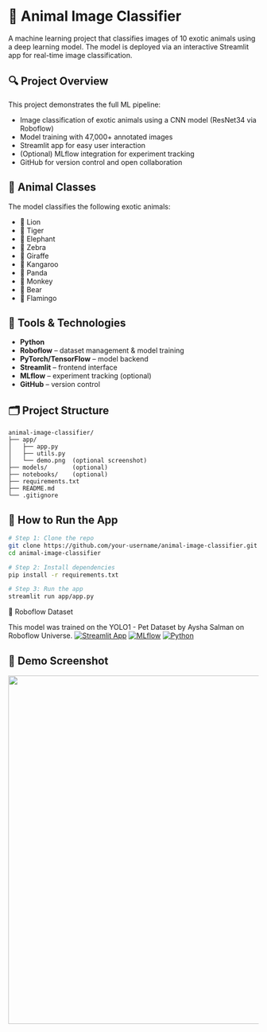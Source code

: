 # 🐯 Animal Image Classifier

A machine learning project that classifies images of 10 exotic animals using a deep learning model. The model is deployed via an interactive Streamlit app for real-time image classification.

## 🔍 Project Overview
This project demonstrates the full ML pipeline:
- Image classification of exotic animals using a CNN model (ResNet34 via Roboflow)
- Model training with 47,000+ annotated images
- Streamlit app for easy user interaction
- (Optional) MLflow integration for experiment tracking
- GitHub for version control and open collaboration

## 🐾 Animal Classes
The model classifies the following exotic animals:
- 🦁 Lion
- 🐯 Tiger
- 🐘 Elephant
- 🦓 Zebra
- 🦒 Giraffe
- 🦘 Kangaroo
- 🐼 Panda
- 🐒 Monkey
- 🐻 Bear
- 🦩 Flamingo

## 🧰 Tools & Technologies
- **Python**
- **Roboflow** – dataset management & model training
- **PyTorch/TensorFlow** – model backend
- **Streamlit** – frontend interface
- **MLflow** – experiment tracking (optional)
- **GitHub** – version control

## 🗂️ Project Structure
```
animal-image-classifier/
├── app/
│   ├── app.py
│   ├── utils.py
│   └── demo.png  (optional screenshot)
├── models/       (optional)
├── notebooks/    (optional)
├── requirements.txt
├── README.md
└── .gitignore
```

## 🚀 How to Run the App
```bash
# Step 1: Clone the repo
git clone https://github.com/your-username/animal-image-classifier.git
cd animal-image-classifier

# Step 2: Install dependencies
pip install -r requirements.txt

# Step 3: Run the app
streamlit run app/app.py
```
🔗 Roboflow Dataset

This model was trained on the YOLO1 - Pet Dataset by Aysha Salman on Roboflow Universe.
[![Streamlit App](https://img.shields.io/badge/Streamlit-Deployed-success?style=flat&logo=streamlit)](https://share.streamlit.io/your-app-link)
[![MLflow](https://img.shields.io/badge/MLflow-Tracking-blue)](http://localhost:5000)
[![Python](https://img.shields.io/badge/python-3.10-blue?logo=python)](https://www.python.org/)

## 📸 Demo Screenshot

<img src="app/demo.png" width="700"/>


